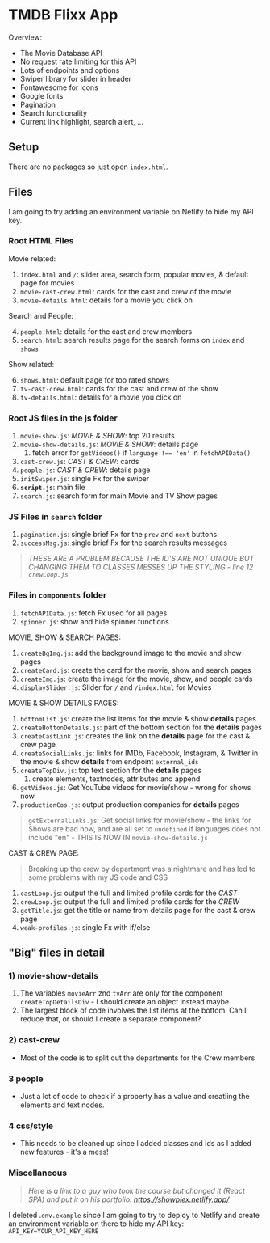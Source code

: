# TMDB Flixx App

Overview:

- The Movie Database API
- No request rate limiting for this API
- Lots of endpoints and options
- Swiper library for slider in header
- Fontawesome for icons
- Google fonts
- Pagination
- Search functionality
- Current link highlight, search alert, ...

## Setup

There are no packages so just open `index.html`.

## Files

I am going to try adding an environment variable on Netlify to hide my API key.

<!-- 1. `.env`: attempting to use dotenv to hide my API key but I don't know how to use it - think I need to create a server with Node and maybe Express.
   1. API_KEY in the object `api`: {`apiKey`} `search.js` line16 and `fetchAPIData.js` line 27
2. `.env.example`: in support of above
3. `.gitignore` and `README.md`: standard files -->

### Root HTML Files

Movie related:

1. `index.html` and `/`: slider area, search form, popular movies, & default page for movies
2. `movie-cast-crew.html`: cards for the cast and crew of the movie
3. `movie-details.html`: details for a movie you click on

Search and People:

4. `people.html`: details for the cast and crew members
5. `search.html`: search results page for the search forms on `index` and `shows`

Show related:

6. `shows.html`: default page for top rated shows
7. `tv-cast-crew.html`: cards for the cast and crew of the show
8. `tv-details.html`: details for a movie you click on

### Root JS files in the js folder

1. `movie-show.js`: _MOVIE & SHOW_: top 20 results
2. `movie-show-details.js`: _MOVIE & SHOW_: details page
   1. fetch error for `getVideos()` if `language !== 'en'` in `fetchAPIData()`
3. `cast-crew.js`: _CAST & CREW_: cards
4. `people.js`: _CAST & CREW_: details page
5. `initSwiper.js`: single Fx for the swiper
6. **`script.js`**: main file
7. `search.js`: search form for main Movie and TV Show pages

### JS Files in `search` folder

1. `pagination.js`: single brief Fx for the `prev` and `next` buttons
2. `successMsg.js`: single brief Fx for the search results messages

> _THESE ARE A PROBLEM BECAUSE THE ID'S ARE NOT UNIQUE BUT CHANGING THEM TO CLASSES MESSES UP THE STYLING - line 12 `crewLoop.js`_

### Files in `components` folder

1. `fetchAPIData.js`: fetch Fx used for all pages
2. `spinner.js`: show and hide spinner functions

MOVIE, SHOW & SEARCH PAGES:

1. `createBgImg.js`: add the background image to the movie and show pages
2. `createCard.js`: create the card for the movie, show and search pages
3. `createImg.js`: create the image for the movie, show, and people cards
4. `displaySlider.js`: Slider for `/` and `/index.html` for Movies

MOVIE & SHOW DETAILS PAGES:

1. `bottomList.js`: create the list items for the movie & show **details** pages
2. `createBottonDetails.js`: part of the bottom section for the **details** pages
3. `createCastLink.js`: creates the link on the **details** page for the cast & crew page
4. `createSocialLinks.js`: links for IMDb, Facebook, Instagram, & Twitter in the movie & show **details** from endpoint `external_ids`
5. `createTopDiv.js`: top text section for the **details** pages
   1. create elements, textnodes, attributes and append
6. `getVideos.js`: Get YouTube videos for movie/show - wrong for shows now
7. `productionCos.js`: output production companies for **details** pages

> `getExternalLinks.js`: Get social links for movie/show - the links for Shows are bad now, and are all set to `undefined` if languages does not include "en" - THIS IS NOW IN `movie-show-details.js`

CAST & CREW PAGE:

> Breaking up the crew by department was a nightmare and has led to some problems with my JS code and CSS

1. `castLoop.js`: output the full and limited profile cards for the _CAST_
2. `crewLoop.js`: output the full and limited profile cards for the _CREW_
3. `getTitle.js`: get the title or name from details page for the cast & crew page
4. `weak-profiles.js`: single Fx with if/else

## "Big" files in detail

### 1) movie-show-details

1. The variables `movieArr` znd `tvArr` are only for the component `createTopDetailsDiv` - I should create an object instead maybe
2. The largest block of code involves the list items at the bottom. Can I reduce that, or should I create a separate component?

### 2) cast-crew

- Most of the code is to split out the departments for the Crew members

### 3 people

- Just a lot of code to check if a property has a value and creatiing the elements and text nodes.

### 4 css/style

- This needs to be cleaned up since I added classes and Ids as I added new features - it's a mess!

### Miscellaneous

> _Here is a link to a guy who took the course but changed it (React SPA) and put it on his portfolio: https://showplex.netlify.app/_

I deleted .`env.example` since I am going to try to deploy to Netlify and create an environment variable on there to hide my API key: `API_KEY=YOUR_API_KEY_HERE`
